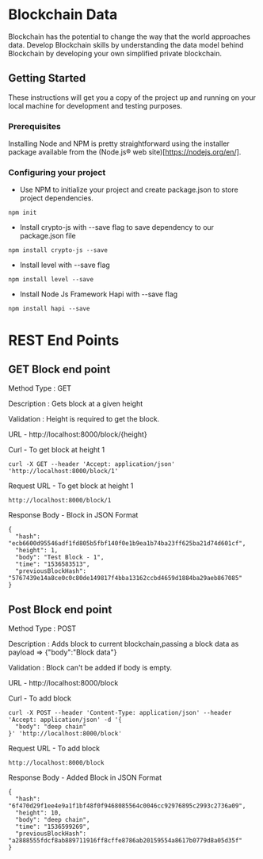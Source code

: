 # Blockchain Data

Blockchain has the potential to change the way that the world approaches data. Develop Blockchain skills by understanding the data model behind Blockchain by developing your own simplified private blockchain.

## Getting Started

These instructions will get you a copy of the project up and running on your local machine for development and testing purposes.

### Prerequisites

Installing Node and NPM is pretty straightforward using the installer package available from the (Node.js® web site)[https://nodejs.org/en/].

### Configuring your project

- Use NPM to initialize your project and create package.json to store project dependencies.
```
npm init
```
- Install crypto-js with --save flag to save dependency to our package.json file
```
npm install crypto-js --save
```
- Install level with --save flag
```
npm install level --save
```
- Install Node Js Framework Hapi with --save flag
```
npm install hapi --save
```

# REST End Points
## GET Block end point
Method Type : GET

Description : Gets block at a given height

Validation : Height is required to get the block.

URL - http://localhost:8000/block/{height}

Curl - To get block at height 1
```
curl -X GET --header 'Accept: application/json' 'http://localhost:8000/block/1'
```
Request URL - To get block at height 1
```
http://localhost:8000/block/1
```
Response Body - Block in JSON Format
```
{
  "hash": "ecb6600d95546adf1fd805b5fbf140f0e1b9ea1b74ba23ff625ba21d74d601cf",
  "height": 1,
  "body": "Test Block - 1",
  "time": "1536583513",
  "previousBlockHash": "5767439e14a8ce0c0c80de149817f4bba13162ccbd4659d1884ba29aeb867085"
}
```

## Post Block end point
Method Type : POST

Description : Adds block to current blockchain,passing a block data as payload => {"body":"Block data"}

Validation : Block can't be added if body is empty.

URL - http://localhost:8000/block

Curl - To add block
```
curl -X POST --header 'Content-Type: application/json' --header 'Accept: application/json' -d '{
  "body": "deep chain"
}' 'http://localhost:8000/block'
```
Request URL - To add block
```
http://localhost:8000/block
```
Response Body - Added Block in JSON Format
```
{
  "hash": "6f470d29f1ee4e9a1f1bf48f0f9468085564c0046cc92976895c2993c2736a09",
  "height": 10,
  "body": "deep chain",
  "time": "1536599269",
  "previousBlockHash": "a2888555fdcf8ab889711916ff8cffe8786ab20159554a8617b0779d8a05d35f"
}
```
